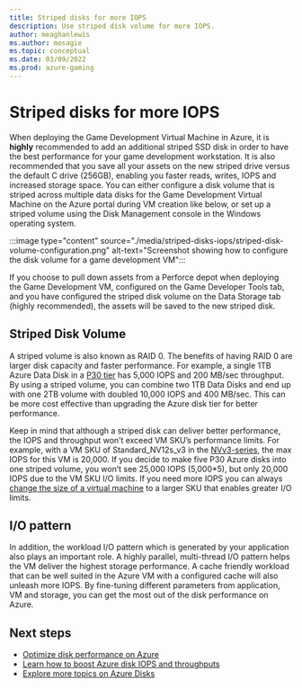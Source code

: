 ```yaml
---
title: Striped disks for more IOPS
description: Use striped disk volume for more IOPS.
author: meaghanlewis
ms.author: mosagie
ms.topic: conceptual
ms.date: 03/09/2022
ms.prod: azure-gaming
---
```


# Striped disks for more IOPS

When deploying the Game Development Virtual Machine in Azure, it is **highly** recommended to add an additional striped SSD disk in order to have the best performance for your game development workstation. It is also recommended that you save all your assets on the new striped drive versus the default C drive (256GB), enabling you faster reads, writes, IOPS and increased storage space. You can either configure a disk volume that is striped across multiple data disks for the Game Development Virtual Machine on the Azure portal during VM creation like below, or set up a striped volume using the Disk Management console in the Windows operating system.

:::image type="content" source="./media/striped-disks-iops/striped-disk-volume-configuration.png" alt-text="Screenshot showing how to configure the disk volume for a game development VM":::

If you choose to pull down assets from a Perforce depot when deploying the Game Development VM, configured  on the Game Developer Tools tab, and you have configured the striped disk volume on the Data Storage tab (highly recommended), the assets will be saved to the new striped disk.

## Striped Disk Volume

A striped volume is also known as RAID 0. The benefits of having RAID 0 are larger disk capacity and faster performance. For example, a single 1TB Azure Data Disk in a [P30 tier](/azure/virtual-machines/disks-types#premium-ssd-size) has 5,000 IOPS and 200 MB/sec throughput. By using a striped volume, you can combine two 1TB Data Disks and end up with one 2TB volume with doubled 10,000 IOPS and 400 MB/sec. This can be more cost effective than upgrading the Azure disk tier for better performance.

Keep in mind that although a striped disk can deliver better performance, the IOPS and throughput won’t exceed VM SKU’s performance limits. For example, with a VM SKU of Standard_NV12s_v3 in the [NVv3-series](/azure/virtual-machines/nvv3-series),  the max IOPS for this VM is 20,000. If you decide to make five P30 Azure disks into one striped volume, you won’t see 25,000 IOPS (5,000*5), but only 20,000 IOPS due to the VM SKU I/O limits. If you need more IOPS you can always [change the size of a virtual machine](/azure/virtual-machines/resize-vm?tabs=portal) to a larger SKU that enables greater I/O limits.

## I/O pattern

In addition, the workload I/O pattern which is generated by your application also plays an important role. A highly parallel, multi-thread I/O pattern helps the VM deliver the highest storage performance. A cache friendly workload that can be well suited in the Azure VM with a configured cache will also unleash more IOPS. By fine-tuning different parameters from application, VM and storage, you can get the most out of the disk performance on Azure.

## Next steps

- [Optimize disk performance on Azure](/azure/virtual-machines/disks-performance)
- [Learn how to boost Azure disk IOPS and throughputs](/azure/virtual-machines/disk-bursting)
- [Explore more topics on Azure Disks](/azure/virtual-machines/managed-disks-overview)
